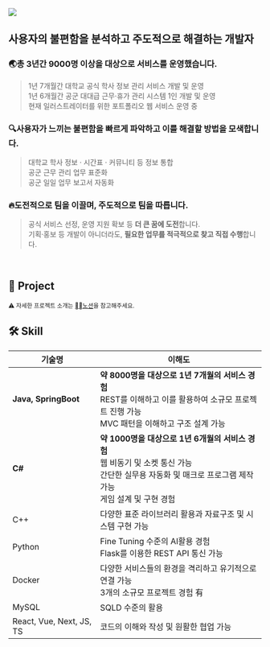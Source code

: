 <a href="https://charlescharlie.notion.site/ffdf9de223824d04a98e13a4613a21d2?pvs=4"><img src="https://img.shields.io/badge/Notion-000000?style=for-the-badge&logo=notion&logoColor=white"></a>

## 사용자의 불편함을 분석하고 주도적으로 해결하는 개발자

### 🌏**총 3년간 9000명 이상을 대상으로 서비스를 운영**했습니다.

> 1년 7개월간 대학교 공식 학사 정보 관리 서비스 개발 및 운영 </br>
> 1년 6개월간 공군 대대급 근무·휴가 관리 시스템 1인 개발 및 운영 </br>
> 현재 일러스트레이터를 위한 포트폴리오 웹 서비스 운영 중

### 🔍사용자가 느끼는 불편함을 빠르게 파악하고 이를 해결할 방법을 모색합니다.

> 대학교 학사 정보 · 시간표 · 커뮤니티 등 정보 통합 </br>
> 공군 근무 관리 업무 표준화 </br>
> 공군 일일 업무 보고서 자동화 </br>

### 🔥도전적으로 팀을 이끌며, 주도적으로 팀을 따릅니다.

> 공식 서비스 선정, 운영 지원 확보 등 **더 큰 꿈에 도전**합니다. </br>
> 기획·홍보 등 개발이 아니더라도, **필요한 업무를 적극적으로 찾고 직접 수행**합니다.

</br>

## 👜 Project

<small> ⚠️ 자세한 프로젝트 소개는 <a href="https://charlescharlie.notion.site/ffdf9de223824d04a98e13a4613a21d2?pvs=4">⛓️‍💥노션</a>을 참고해주세요.</small>

## 🛠️ Skill

| 기술명                   | 이해도                                                                                                                                                                  |
| ------------------------ | ----------------------------------------------------------------------------------------------------------------------------------------------------------------------- |
| **Java, SpringBoot**     | **약 8000명을 대상으로 1년 7개월의 서비스 경험** </br> REST를 이해하고 이를 활용하여 소규모 프로젝트 진행 가능 </br> MVC 패턴을 이해하고 구조 설계 가능                 |
| **C#**                   | **약 1000명을 대상으로 1년 6개월의 서비스 경험** </br> 웹 비동기 및 소켓 통신 가능 </br> 간단한 실무용 자동화 및 매크로 프로그램 제작 가능 </br> 게임 설계 및 구현 경험 |
| C++                      | 다양한 표준 라이브러리 활용과 자료구조 및 시스템 구현 가능                                                                                                              |
| Python                   | Fine Tuning 수준의 AI활용 경험 </br> Flask를 이용한 REST API 통신 가능                                                                                                  |
| Docker                   | 다양한 서비스들의 환경을 격리하고 유기적으로 연결 가능 </br> 3개의 소규모 프로젝트 경험 有                                                                              |
| MySQL                    | SQLD 수준의 활용                                                                                                                                                        |
| React, Vue, Next, JS, TS | 코드의 이해와 작성 및 원활한 협업 가능                                                                                                                                  |
